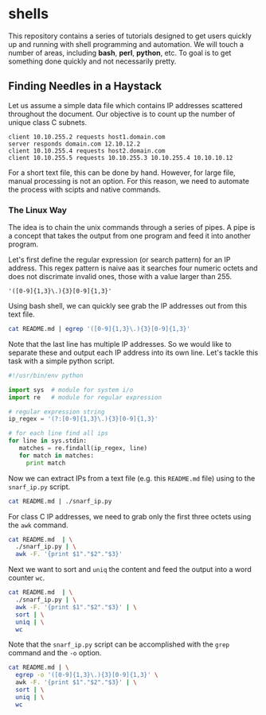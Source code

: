 # shells

This repository contains a series of tutorials designed to get users quickly up and running with shell programming and automation.  We will touch a number of areas, including **bash**, **perl**, **python**, etc.  To goal is to get something done quickly and not necessarily pretty.

## Finding Needles in a Haystack 

Let us assume a simple data file which contains IP addresses scattered throughout the document.  Our objective is to count up the number of unique class C subnets.

```text
client 10.10.255.2 requests host1.domain.com
server responds domain.com 12.10.12.2
client 10.10.255.4 requests host2.domain.com
client 10.10.255.5 requests 10.10.255.3 10.10.255.4 10.10.10.12 
```
For a short text file, this can be done by hand.  However, for large file, manual processing is not an option.  For this reason, we need to automate the process with scipts and native commands.

### The Linux Way

The idea is to chain the unix commands through a series of pipes.  A pipe is a concept that takes the output from one program and feed it into another program.

Let's first define the regular expression (or search pattern) for an IP address. This regex pattern is naive aas it searches four numeric octets and does not discrimate invalid ones, those with a value larger than 255.

```text
'([0-9]{1,3}\.){3}[0-9]{1,3}'
```

Using bash shell, we can quickly see grab the IP addresses out from this text file.

```bash
cat README.md | egrep '([0-9]{1,3}\.){3}[0-9]{1,3}'
```

Note that the last line has multiple IP addresses.  So we would like to separate these and output each IP address into its own line.  Let's tackle this task with a simple python script.

```python
#!/usr/bin/env python

import sys  # module for system i/o
import re   # module for regular expression

# regular expression string
ip_regex = '(?:[0-9]{1,3}\.){3}[0-9]{1,3}'

# for each line find all ips 
for line in sys.stdin:
   matches = re.findall(ip_regex, line)
   for match in matches:
     print match
```

Now we can extract IPs from a text file (e.g. this `README.md` file) using to the `snarf_ip.py` script.

```bash
cat README.md | ./snarf_ip.py 
```

For class C IP addresses, we need to grab only the first three octets using the `awk` command.

```bash
cat README.md  | \
  ./snarf_ip.py | \
  awk -F. '{print $1"."$2"."$3}' 
```

Next we want to sort and `uniq` the content and feed the output into a word counter `wc`.

```bash
cat README.md  | \
  ./snarf_ip.py | \
  awk -F. '{print $1"."$2"."$3}' | \
  sort | \
  uniq | \
  wc
```

Note that the `snarf_ip.py` script can be accomplished with the `grep` command and the `-o` option.

```bash
cat README.md | \
  egrep -o '([0-9]{1,3}\.){3}[0-9]{1,3}' \
  awk -F. '{print $1"."$2"."$3}' | \
  sort | \
  uniq | \
  wc
```
